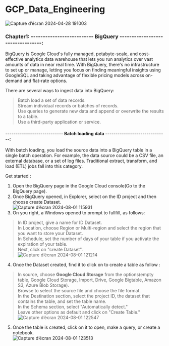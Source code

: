 # GCP_Data_Engineering

![Capture d’écran 2024-04-28 191003](https://github.com/GDIATTA/GCP_Data_Engineering/assets/147615966/fb840ecf-7eb7-4f31-8f9a-c4b961166fb8)

### Chapter1: -------------------------- BigQuery  ---------------------------------:
BigQuery is Google Cloud's fully managed, petabyte-scale, and cost-effective analytics data warehouse that lets you run analytics over vast amounts of data in near real time. With BigQuery, there's no infrastructure to set up or manage, letting you focus on finding meaningful insights using GoogleSQL and taking advantage of flexible pricing models across on-demand and flat-rate options.<br>

There are several ways to ingest data into BigQuery:<br>
> Batch load a set of data records.<br>
> Stream individual records or batches of records.<br>
> Use queries to generate new data and append or overwrite the results to a table.<br>
> Use a third-party application or service.<br>

#### ---------------------------- Batch loading data ------------------------------:
With batch loading, you load the source data into a BigQuery table in a single batch operation. For example, the data source could be a CSV file, an external database, or a set of log files. Traditional extract, transform, and load (ETL) jobs fall into this category.<br>

Get started : <br>
1. Open the BigQuery page in the Google Cloud console(Go to the BigQuery page).<br>
2. Once BigQuery opened, in Explorer, select on the ID project and then choose create Dataset.<br>
![Capture d’écran 2024-08-01 115931](https://github.com/user-attachments/assets/815bf06c-b539-46f0-9a8d-adafa167a847)
3. On you right, a Windows opened to prompt to fullfill, as follows:<br>
> In ID project, give a name for ID Dataset.<br>
> In Location, choose Region or Multi-region and select the region that you want to store your Dataset.<br>
> In Schedule, set the number of days of your table if you activate the expiration of your table.<br>
> Next, click on "create Dataset".<br>
![Capture d’écran 2024-08-01 121214](https://github.com/user-attachments/assets/debab317-d8b6-48ec-9c84-4ae977d66a21)

4. Once the Dataset created, find it to click on to create a table as follow :<br>
> In source, choose **Google Cloud Storage** from the options(empty table, Google Cloud Storage, Import, Drive, Google Bigtable, Amazon S3, Azure Blob Storage).<br>
> Browse to select the source file and choose the file format.<br>
> In the Destination section, select the project ID, the dataset that contains the table, and set the table name.<br>
> In the Schema section, select "Automatically detect."<br>
> Leave other options as default and click on "Create Table."<br>
![Capture d’écran 2024-08-01 122547](https://github.com/user-attachments/assets/15a5a6b6-ee23-4e2f-9656-3d24431d8b37)

5. Once the table is created, click on it to open, make a query, or create a notebook.<br>
![Capture d’écran 2024-08-01 123513](https://github.com/user-attachments/assets/688b5642-68d4-4ce8-9750-27736fb93f8a)






